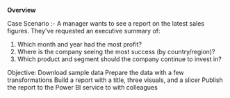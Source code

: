 **Overview**

Case Scenario :-
A manager wants to see a report on the latest sales figures. They've requested an executive summary of:

1) Which month and year had the most profit?
2) Where is the company seeing the most success (by country/region)?
3) Which product and segment should the company continue to invest in?

Objective:
Download sample data
Prepare the data with a few transformations
Build a report with a title, three visuals, and a slicer
Publish the report to the Power BI service to with colleagues

